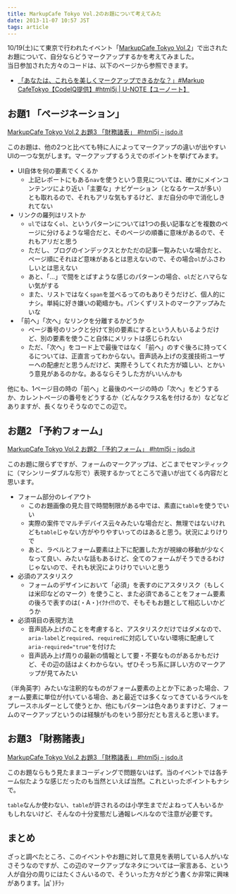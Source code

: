 ```yaml
---
title: MarkupCafe Tokyo Vol.2のお題について考えてみた
date: 2013-11-07 10:57 JST
tags: article
---
```


10/19(土)にて東京で行われたイベント「[MarkupCafe Tokyo Vol.2](http://atnd.org/events/43774)」で出されたお題について、自分ならどうマークアップするかを考えてみました。<br>
当日参加された方々のコードは、以下のページから参照できます。

* [「あなたは、これらを美しくマークアップできるかな？」#Markup CafeTokyo【CodeIQ提供】#html5j | U-NOTE【ユーノート】](http://u-note.me/note/47486651)

## お題1 「ページネーション」

<script src="http://jsdo.it/blogparts/3Kun/js"></script>
[MarkupCafe Tokyo Vol.2 お題3 「財務諸表」 #html5j - jsdo.it](http://jsdo.it/_konitter/8WT9)

このお題は、他の2つと比べても特に人によってマークアップの違いが出やすいUIの一つな気がします。マークアップするうえでのポイントを挙げてみます。

* UI自体を何の要素でくくるか
	* 上記レポートにもある`nav`を使うという意見については、確かにメインコンテンツにより近い「主要な」ナビゲーション（となるケースが多い）とも取れるので、それもアリな気もするけど、まだ自分の中で消化しきれてない
* リンクの羅列はリストか
	* `ul`ではなく`ol`、というパターンについては1つの長い記事などを複数のページに分けるような場合だと、そのページの順番に意味があるので、それもアリだと思う
	* ただし、ブログのインデックスとかただの記事一覧みたいな場合だと、ページ順にそれほど意味があるとは思えないので、その場合`ol`がふさわしいとは思えない
	* あと、「...」で間をとばすような感じのパターンの場合、`ol`だとハマらない気がする
	* また、リストではなく`span`を並べるってのもありそうだけど、個人的にナシ。単純に好き嫌いの範疇かも。パンくずリストのマークアップみたいな
* 「前へ」「次へ」なリンクを分離するかどうか
	* ページ番号のリンクと分けて別の要素にするという人もいるようだけど、別の要素を使うこと自体にメリットは感じられない
	* ただ、「次へ」をコード上で最後ではなく「前へ」のすぐ後ろに持ってくるについては、正直言ってわからない。音声読み上げの支援技術ユーザーへの配慮だと思うんだけど、実際そうしてくれた方が嬉しい、とかいう意見があるのかな。あるならそうした方がいいんかも

他にも、1ページ目の時の「前へ」と最後のページの時の「次へ」をどうするか、カレントページの番号をどうするか（どんなクラス名を付けるか）などなどありますが、長くなりそうなのでこの辺で。

## お題2 「予約フォーム」

<script src="http://jsdo.it/blogparts/mjYQ/js"></script>
[MarkupCafe Tokyo Vol.2 お題2 「予約フォーム」 #html5j - jsdo.it](http://jsdo.it/_konitter/mjYQ)

このお題に限らずですが、フォームのマークアップは、どこまでセマンティックに（マシンリーダブルな形で）表現するかってところで違いが出てくる内容だと思います。

* フォーム部分のレイアウト
	* このお題画像の見た目で時間制限がある中では、素直に`table`を使うでいい
	* 実際の案件でマルチデバイス云々みたいな場合だと、無理ではないけれども`table`じゃない方がやりやすいってのはあると思う。状況によりけりで
	* あと、ラベルとフォーム要素は上下に配置した方が視線の移動が少なくなって良い、みたいな話もあるけど、全てのフォームがそうできるわけじゃないので、それも状況によりけりでいいと思う
* 必須のアスタリスク
	* フォームのデザインにおいて「必須」を表すのにアスタリスク（もしくは米印などのマーク）を使うこと、また必須であることをフォーム要素の後ろで表すのは(・A・)ｲｸﾅｲ!!ので、そもそもお題として相応しいかどうか
* 必須項目の表現方法
	* 音声読み上げのことを考慮すると、アスタリスクだけではダメなので、`aria-label`と`required`、`required`に対応していない環境に配慮して`aria-required="true"`を付けた
	* 音声読み上げ周りの最新の情報として要・不要なものがあるかもだけど、その辺の話はよくわからない。ぜひそっち系に詳しい方のマークアップが見てみたい

（半角英字）みたいな注釈的なものがフォーム要素の上とか下にあった場合、フォーム要素に単位が付いている場合、あと最近では多くなってきているラベルをプレースホルダーとして使うとか、他にもパターンは色々ありますけど、フォームのマークアップというのは経験がものをいう部分だとも言えると思います。

## お題3 「財務諸表」

<script src="http://jsdo.it/blogparts/8WT9/js"></script>
[MarkupCafe Tokyo Vol.2 お題3 「財務諸表」 #html5j - jsdo.it](http://jsdo.it/_konitter/8WT9)

このお題ならもう見たままコーディングで問題ないはず。当のイベントでは各チーム似たような感じだったのも当然といえば当然。これといったポイントもナシで。

`table`なんか使わない、`table`が許されるのは小学生までだよねって人もいるかもしれないけど、そんなの十分変態だし通報レベルなので注意が必要です。

## まとめ

ざっと調べたところ、このイベントやお題に対して意見を表明している人がいなさそうなのですが、この辺のマークアップなネタについては一家言ある、という人が自分の周りにはたくさんいるので、そういった方々がどう書くか非常に興味があります。|дﾟ)ﾁﾗｯ
